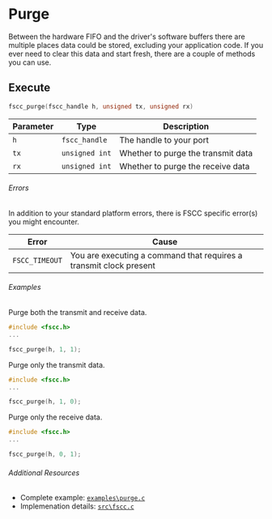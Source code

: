 # Purge
Between the hardware FIFO and the driver's software buffers there are multiple places data could 
be stored, excluding your application code. If you ever need to clear this data and start fresh, 
there are a couple of methods you can use.

## Execute

```c
fscc_purge(fscc_handle h, unsigned tx, unsigned rx)
```

| Parameter | Type           | Description
| --------- | -------------- | -----------------------
| `h`       | `fscc_handle`  | The handle to your port
| `tx`      | `unsigned int` | Whether to purge the transmit data
| `rx`      | `unsigned int` | Whether to purge the receive data


###### Errors
In addition to your standard platform errors, there is FSCC specific error(s) you might encounter.

| Error          | Cause
| -------------- | ------------------------------------------------------------------
| `FSCC_TIMEOUT` | You are executing a command that requires a transmit clock present


###### Examples
Purge both the transmit and receive data.
```c
#include <fscc.h>
...

fscc_purge(h, 1, 1);
```

Purge only the transmit data.
```c
#include <fscc.h>
...

fscc_purge(h, 1, 0);
```

Purge only the receive data.
```c
#include <fscc.h>
...

fscc_purge(h, 0, 1);
```

###### Additional Resources
- Complete example: [`examples\purge.c`](https://github.com/commtech/cfscc/blob/master/examples/purge/purge.c)
- Implemenation details: [`src\fscc.c`](https://github.com/commtech/cfscc/blob/master/src/fscc.c)
